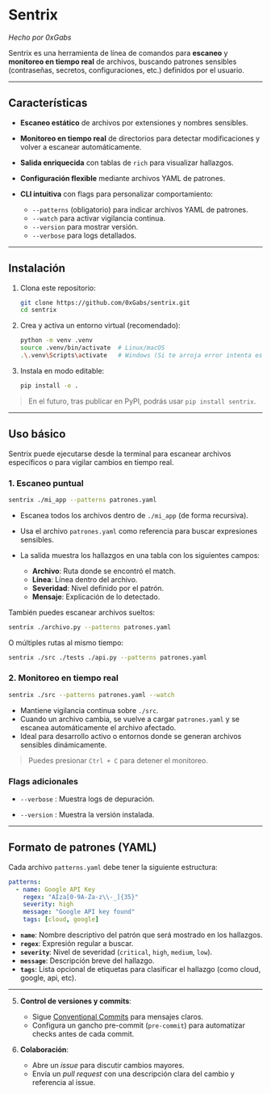 # Sentrix

*Hecho por 0xGabs*

Sentrix es una herramienta de línea de comandos para **escaneo** y **monitoreo en tiempo real** de archivos, buscando patrones sensibles (contraseñas, secretos, configuraciones, etc.) definidos por el usuario.

---

## Características

* **Escaneo estático** de archivos por extensiones y nombres sensibles.
* **Monitoreo en tiempo real** de directorios para detectar modificaciones y volver a escanear automáticamente.
* **Salida enriquecida** con tablas de `rich` para visualizar hallazgos.
* **Configuración flexible** mediante archivos YAML de patrones.
* **CLI intuitiva** con flags para personalizar comportamiento:

  * `--patterns` (obligatorio) para indicar archivos YAML de patrones.
  * `--watch` para activar vigilancia continua.
  * `--version` para mostrar versión.
  * `--verbose` para logs detallados.

---

## Instalación

1. Clona este repositorio:

   ```bash
   git clone https://github.com/0xGabs/sentrix.git
   cd sentrix
   ```
2. Crea y activa un entorno virtual (recomendado):

   ```bash
   python -m venv .venv
   source .venv/bin/activate  # Linux/macOS
   .\.venv\Scripts\activate   # Windows (Si te arroja error intenta esto primero: Set-ExecutionPolicy -ExecutionPolicy RemoteSigned -Scope Process)
   ```
3. Instala en modo editable:

   ```bash
   pip install -e .
   ```

> En el futuro, tras publicar en PyPI, podrás usar `pip install sentrix`.

---

## Uso básico

Sentrix puede ejecutarse desde la terminal para escanear archivos específicos o para vigilar cambios en tiempo real.

### 1. Escaneo puntual

```bash
sentrix ./mi_app --patterns patrones.yaml
```

* Escanea todos los archivos dentro de `./mi_app` (de forma recursiva).
* Usa el archivo `patrones.yaml` como referencia para buscar expresiones sensibles.
* La salida muestra los hallazgos en una tabla con los siguientes campos:

  * **Archivo**: Ruta donde se encontró el match.
  * **Línea**: Línea dentro del archivo.
  * **Severidad**: Nivel definido por el patrón.
  * **Mensaje**: Explicación de lo detectado.

También puedes escanear archivos sueltos:

```bash
sentrix ./archivo.py --patterns patrones.yaml
```

O múltiples rutas al mismo tiempo:

```bash
sentrix ./src ./tests ./api.py --patterns patrones.yaml
```

### 2. Monitoreo en tiempo real

```bash
sentrix ./src --patterns patrones.yaml --watch
```

* Mantiene vigilancia continua sobre `./src`.
* Cuando un archivo cambia, se vuelve a cargar `patrones.yaml` y se escanea automáticamente el archivo afectado.
* Ideal para desarrollo activo o entornos donde se generan archivos sensibles dinámicamente.

> Puedes presionar `Ctrl + C` para detener el monitoreo.

### Flags adicionales

* `--verbose`  : Muestra logs de depuración.

* `--version`  : Muestra la versión instalada.

---

## Formato de patrones (YAML)

Cada archivo `patterns.yaml` debe tener la siguiente estructura:

```yaml
patterns:
  - name: Google API Key
    regex: "AIza[0-9A-Za-z\\-_]{35}"
    severity: high
    message: "Google API key found"
    tags: [cloud, google]

```
* **`name`**: Nombre descriptivo del patrón que será mostrado en los hallazgos.
* **`regex`**: Expresión regular a buscar.
* **`severity`**: Nivel de severidad (`critical`, `high`, `medium`, `low`).
* **`message`**: Descripción breve del hallazgo.
* **`tags`**: Lista opcional de etiquetas para clasificar el hallazgo (como cloud, google, api, etc).

---

5. **Control de versiones y commits**:

   * Sigue [Conventional Commits](https://www.conventionalcommits.org/) para mensajes claros.
   * Configura un gancho pre-commit (`pre-commit`) para automatizar checks antes de cada commit.

6. **Colaboración**:

   * Abre un *issue* para discutir cambios mayores.
   * Envía un *pull request* con una descripción clara del cambio y referencia al issue.
